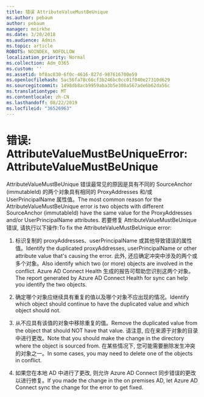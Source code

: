 ```yaml
---
title: 错误 AttributeValueMustBeUnique
ms.author: pebaum
author: pebaum
manager: mnirkhe
ms.date: 3/20/2018
ms.audience: Admin
ms.topic: article
ROBOTS: NOINDEX, NOFOLLOW
localization_priority: Normal
ms.collection: Adm_O365
ms.custom: ''
ms.assetid: bf8ac830-6f0c-4616-827d-987616700e59
ms.openlocfilehash: 5ac56fa78c66cf3b246bc0cc01f040e27310d629
ms.sourcegitcommit: 1d98db8acb9959aba3b5e308a567ade6b62da56c
ms.translationtype: MT
ms.contentlocale: zh-CN
ms.lasthandoff: 08/22/2019
ms.locfileid: "36526963"
---
```

# <a name="error-attributevaluemustbeunique"></a><span data-ttu-id="69a72-102">错误: AttributeValueMustBeUnique</span><span class="sxs-lookup"><span data-stu-id="69a72-102">Error: AttributeValueMustBeUnique</span></span>

<span data-ttu-id="69a72-103">AttributeValueMustBeUnique 错误最常见的原因是具有不同的 SourceAnchor (immutableId) 的两个对象具有相同的 ProxyAddresses 和/或 UserPrincipalName 属性值。</span><span class="sxs-lookup"><span data-stu-id="69a72-103">The most common reason for the AttributeValueMustBeUnique error is two objects with different SourceAnchor (immutableId) have the same value for the ProxyAddresses and/or UserPrincipalName attributes.</span></span> <span data-ttu-id="69a72-104">若要修复 AttributeValueMustBeUnique 错误, 请执行以下操作:</span><span class="sxs-lookup"><span data-stu-id="69a72-104">To fix the AttributeValueMustBeUnique error:</span></span>
  
1. <span data-ttu-id="69a72-105">标识复制的 proxyAddresses、userPrincipalName 或其他导致错误的属性值。</span><span class="sxs-lookup"><span data-stu-id="69a72-105">Identify the duplicated proxyAddresses, userPrincipalName or other attribute value that's causing the error.</span></span> <span data-ttu-id="69a72-106">此外, 还应确定冲突中涉及的两个或多个对象。</span><span class="sxs-lookup"><span data-stu-id="69a72-106">Also identify which two (or more) objects are involved in the conflict.</span></span> <span data-ttu-id="69a72-107">Azure AD Connect Health 生成的报告可帮助您识别这两个对象。</span><span class="sxs-lookup"><span data-stu-id="69a72-107">The report generated by Azure AD Connect Health for sync can help you identify the two objects.</span></span>
    
2. <span data-ttu-id="69a72-108">确定哪个对象应继续具有重复的值以及哪个对象不应出现的情况。</span><span class="sxs-lookup"><span data-stu-id="69a72-108">Identify which object should continue to have the duplicated value and which object should not.</span></span>
    
3. <span data-ttu-id="69a72-109">从不应具有该值的对象中移除重复的值。</span><span class="sxs-lookup"><span data-stu-id="69a72-109">Remove the duplicated value from the object that should NOT have that value.</span></span> <span data-ttu-id="69a72-110">请注意, 应在来源于对象的目录中进行更改。</span><span class="sxs-lookup"><span data-stu-id="69a72-110">Note that you should make the change in the directory where the object is sourced from.</span></span> <span data-ttu-id="69a72-111">在某些情况下, 您可能需要删除发生冲突的对象之一。</span><span class="sxs-lookup"><span data-stu-id="69a72-111">In some cases, you may need to delete one of the objects in conflict.</span></span>
    
4. <span data-ttu-id="69a72-112">如果您在本地 AD 中进行了更改, 则允许 Azure AD Connect 同步错误的更改以进行修复。</span><span class="sxs-lookup"><span data-stu-id="69a72-112">If you made the change in the on premises AD, let Azure AD Connect sync the change for the error to get fixed.</span></span>
    

